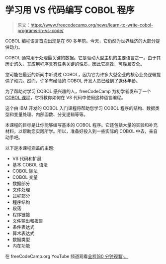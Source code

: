 # 学习用 VS 代码编写 COBOL 程序

> 原文：<https://www.freecodecamp.org/news/learn-to-write-cobol-programs-in-vs-code/>

COBOL 编程语言首次出现是在 60 多年前。今天，它仍然为世界经济的大部分提供动力。

COBOL 通常用于处理最关键的数据。它是驱动大型主机的主要语言之一。由于其历史悠久，其应用程序具有任务关键的性质，因此它高效、可靠且安全。

您可能在最近的新闻中听说过 COBOL，因为它为许多大型企业的核心业务逻辑提供了动力。然而，许多有经验的 COBOL 开发人员已经到了退休年龄。

为了帮助对学习 COBOL 感兴趣的人，freeCodeCamp 为初学者发布了一个 [COBOL 课程](https://youtu.be/RdMAEdGvtLA)，它将教你如何在 VS 代码中使用这种语言编程。

这个由 IBM 开发的 COBOL 入门课程将帮助您学习 COBOL 程序的结构、数据类型和变量处理、内部函数、分支逻辑等等。

本课程的目标是让你能够编写基本的 COBOL 程序。它还包括大量的实验和补充材料，以帮助您实践所学。所以，准备好投入到一些实际的 COBOL 中去，亲自动手吧。

以下是本课程涵盖的主题:

*   VS 代码和扩展
*   基本 COBOL 语法
*   COBOL 除法
*   COBOL 变量
*   数据部分
*   文件处理
*   过程部分
*   程序结构
*   段落
*   程序链接
*   文件输出和报告
*   条件表达式
*   算术表达式
*   数据类型
*   内在功能

在 freeCodeCamp.org YouTube 频道观看[全程(80 分钟观看)。](https://youtu.be/RdMAEdGvtLA)